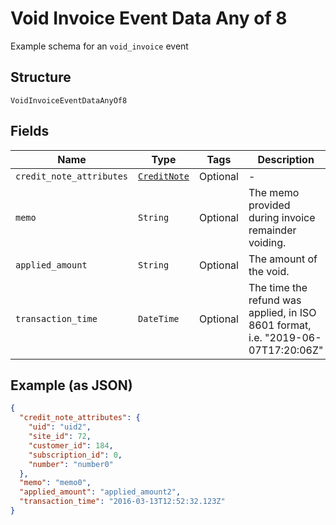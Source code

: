 
# Void Invoice Event Data Any of 8

Example schema for an `void_invoice` event

## Structure

`VoidInvoiceEventDataAnyOf8`

## Fields

| Name | Type | Tags | Description |
|  --- | --- | --- | --- |
| `credit_note_attributes` | [`CreditNote`](../../doc/models/credit-note.md) | Optional | - |
| `memo` | `String` | Optional | The memo provided during invoice remainder voiding. |
| `applied_amount` | `String` | Optional | The amount of the void. |
| `transaction_time` | `DateTime` | Optional | The time the refund was applied, in ISO 8601 format, i.e. "2019-06-07T17:20:06Z" |

## Example (as JSON)

```json
{
  "credit_note_attributes": {
    "uid": "uid2",
    "site_id": 72,
    "customer_id": 184,
    "subscription_id": 0,
    "number": "number0"
  },
  "memo": "memo0",
  "applied_amount": "applied_amount2",
  "transaction_time": "2016-03-13T12:52:32.123Z"
}
```

